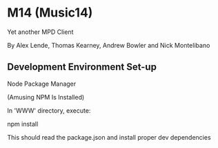 # M14 (Music14)
Yet another MPD Client

By Alex Lende, Thomas Kearney, Andrew Bowler and Nick Montelibano


## Development Environment Set-up

Node Package Manager

(Amusing NPM Is Installed)

In 'WWW' directory, execute:

npm install

This should read the package.json and install proper dev dependencies
